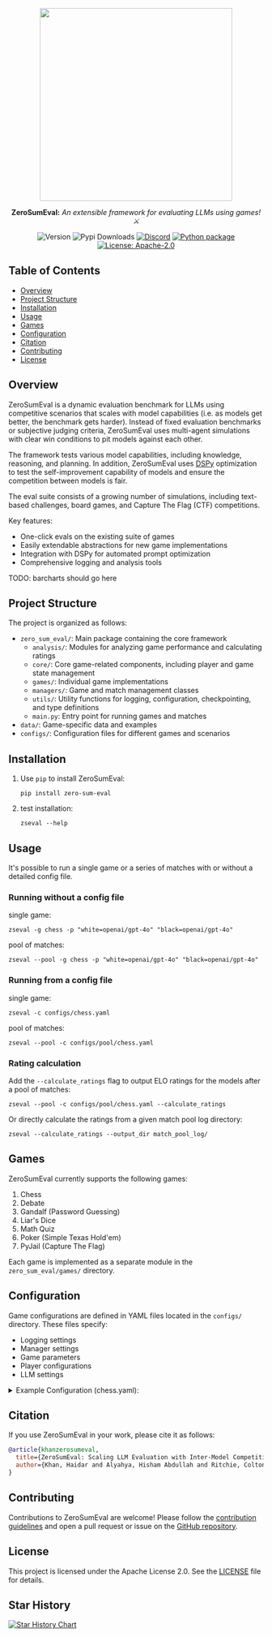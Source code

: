 <p align="center">
  <img align="center" src="logo.png" width="380px" />
</p>
<p align="left">

<div align="center">

<b>ZeroSumEval:</b> <em>An extensible framework for evaluating LLMs using games! ⚔</em>

</div>

<div align="center">

![Version](https://img.shields.io/pypi/v/zero-sum-eval)
![Pypi Downloads](https://img.shields.io/pypi/dm/zero_sum_eval)
[![Discord](https://img.shields.io/discord/1348445678589968466)](https://discord.gg/7Dk6jYyk8H)
[![Python package](https://github.com/facebookresearch/ZeroSumEval/actions/workflows/tests.yml/badge.svg)](https://github.com/haidark/ZeroSumEval/actions/workflows/tests.yml)
[![License: Apache-2.0](https://img.shields.io/badge/License-Apache_2.0-green.svg)](https://opensource.org/license/apache-2-0)

</div>

<!-- omit in toc -->
## Table of Contents

- [Overview](#overview)
- [Project Structure](#project-structure)
- [Installation](#installation)
- [Usage](#usage)
- [Games](#games)
- [Configuration](#configuration)
- [Citation](#citation)
- [Contributing](#contributing)
- [License](#license)

## Overview

ZeroSumEval is a dynamic evaluation benchmark for LLMs using competitive scenarios that scales with model capabilities (i.e. as models get better, the benchmark gets harder). Instead of fixed evaluation benchmarks or subjective judging criteria, ZeroSumEval uses multi-agent simulations with clear win conditions to pit models against each other. 

The framework tests various model capabilities, including knowledge, reasoning, and planning. In addition, ZeroSumEval uses [DSPy](https://github.com/stanfordnlp/dspy) optimization to test the self-improvement capability of models and ensure the competition between models is fair.

The eval suite consists of a growing number of simulations, including text-based challenges, board games, and Capture The Flag (CTF) competitions.

Key features:
- One-click evals on the existing suite of games
- Easily extendable abstractions for new game implementations
- Integration with DSPy for automated prompt optimization
- Comprehensive logging and analysis tools

TODO: barcharts should go here

## Project Structure

The project is organized as follows:

- `zero_sum_eval/`: Main package containing the core framework  
  - `analysis/`: Modules for analyzing game performance and calculating ratings  
  - `core/`: Core game-related components, including player and game state management  
  - `games/`: Individual game implementations  
  - `managers/`: Game and match management classes  
  - `utils/`: Utility functions for logging, configuration, checkpointing, and type definitions  
  - `main.py`: Entry point for running games and matches  
- `data/`: Game-specific data and examples
- `configs/`: Configuration files for different games and scenarios

## Installation

1. Use `pip` to install ZeroSumEval:
   ```
   pip install zero-sum-eval
   ```

2. test installation:
   ```
   zseval --help
   ```

## Usage

It's possible to run a single game or a series of matches with or without a detailed config file.

### Running without a config file

single game:
```
zseval -g chess -p "white=openai/gpt-4o" "black=openai/gpt-4o"
```

pool of matches:
```
zseval --pool -g chess -p "white=openai/gpt-4o" "black=openai/gpt-4o"
```

### Running from a config file

single game:
```
zseval -c configs/chess.yaml
```

pool of matches:
```
zseval --pool -c configs/pool/chess.yaml
```

### Rating calculation
Add the ```--calculate_ratings``` flag to output ELO ratings for the models after a pool of matches:
```
zseval --pool -c configs/pool/chess.yaml --calculate_ratings
```

Or directly calculate the ratings from a given match pool log directory:
```
zseval --calculate_ratings --output_dir match_pool_log/
```

## Games

ZeroSumEval currently supports the following games:

1. Chess
2. Debate
3. Gandalf (Password Guessing)
4. Liar's Dice
5. Math Quiz
6. Poker (Simple Texas Hold'em)
7. PyJail (Capture The Flag)

Each game is implemented as a separate module in the `zero_sum_eval/games/` directory.

## Configuration

Game configurations are defined in YAML files located in the `configs/` directory. These files specify:

- Logging settings
- Manager settings
- Game parameters
- Player configurations
- LLM settings

<details>
<summary>Example Configuration (chess.yaml):</summary>

```yaml
logging:
  output_dir: ../output/chess_game
manager:
  args:
    max_player_attempts: 5
    max_rounds: 200
game:
  name: chess
  args:
    players:
      white:
        class: chess_player
        args:
          id: llama3.1 70b white
          actions:
            - name: MakeMove
              optimize: true
              metric: chess_move_validation_metric
              dataset: chess_dataset
              dataset_args:
                filename: ./data/chess/stockfish_examples.jsonl
                player_key: white
                num_examples: 10
          lm:
            model: openrouter/meta-llama/llama-3.3-70b-instruct
          optimizer: BootstrapFewshot
          optimizer_args:
            max_bootstrapped_demos: 1
          max_tries: 5
      black:
        class: chess_player
        args:
          id: llama3.3 70b black
          lm:
            model: openrouter/meta-llama/llama-3.3-70b-instruct
          max_tries: 5
```
</details>

## Citation

If you use ZeroSumEval in your work, please cite it as follows:

```bibtex
@article{khanzerosumeval,
  title={ZeroSumEval: Scaling LLM Evaluation with Inter-Model Competition},
  author={Khan, Haidar and Alyahya, Hisham Abdullah and Ritchie, Colton and Alnumay, Yazeed and Bari, M Saiful and Yener, Bulent}
}
```

## Contributing

Contributions to ZeroSumEval are welcome! Please follow the [contribution guidelines](CONTRIBUTING.md) and open a pull request or issue on the [GitHub repository](https://github.com/facebookresearch/ZeroSumEval).

## License

This project is licensed under the Apache License 2.0. See the [LICENSE](LICENSE) file for details.

## Star History

<a href="https://www.star-history.com/#facebookresearch/ZeroSumEval&Date">
 <picture>
   <source media="(prefers-color-scheme: dark)" srcset="https://api.star-history.com/svg?repos=facebookresearch/ZeroSumEval&type=Date&theme=dark" />
   <source media="(prefers-color-scheme: light)" srcset="https://api.star-history.com/svg?repos=facebookresearch/ZeroSumEval&type=Date" />
   <img alt="Star History Chart" src="https://api.star-history.com/svg?repos=facebookresearch/ZeroSumEval&type=Date" />
 </picture>
</a>
